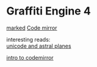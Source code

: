 # Graffiti Engine 4


[marked](https://github.com/markedjs/marked)
[Code mirror](https://codemirror.net/docs/)

interesting reads:  
[unicode and astral planes](https://www.opoudjis.net/unicode/unicode_astral.html)

[intro to codemirror](https://www.raresportan.com/how-to-make-a-code-editor-with-codemirror6/)
